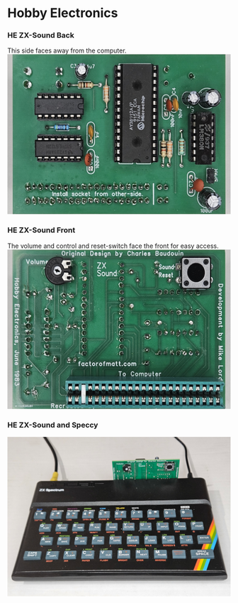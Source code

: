 # Hobby Electronics

### HE ZX-Sound Back
This side faces away from the computer.
![HE ZX-Sound Back](../../media/ZX-Sound-back.png)
### HE ZX-Sound Front
The volume and control and reset-switch face the front for easy access.
![HE ZX-Sound Front](../../media/ZX-Sound-front.png)
### HE ZX-Sound and Speccy
![HE ZX-Sound Front](../../media/ZX-Sound-Speccy.png)
